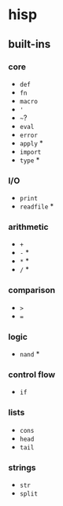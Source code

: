 # hisp

## built-ins

### core
- `def`
- `fn`
- `macro`
- `'`
- `~`?
- `eval`
- `error`
- `apply` *
- `import`
- `type` *

### I/O
- `print`
- `readfile` *

### arithmetic
- `+`
- `-` *
- `*` *
- `/` *

### comparison
- `>`
- `=`

### logic
- `nand` *

### control flow
- `if`

### lists
- `cons`
- `head`
- `tail`

### strings
- `str`
- `split`

